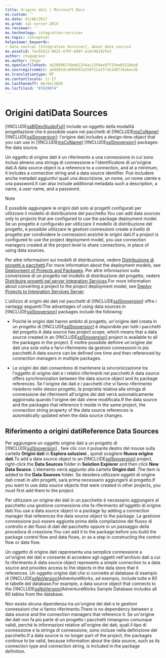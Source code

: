 ```yaml
---
title: Origini dati | Microsoft Docs
ms.custom: ''
ms.date: 03/06/2017
ms.prod: sql-server-2014
ms.reviewer: ''
ms.technology: integration-services
ms.topic: conceptual
helpviewer_keywords:
- data sources [Integration Services], about data sources
ms.assetid: 7ac81612-9822-470f-8d0f-a1dc96142fe3
author: chugugrace
ms.author: chugu
ms.openlocfilehash: a52889627dbe61254ac1359ae97f25ee8521b6e8
ms.sourcegitcommit: ad4d92dce894592a259721a1571b1d8736abacdb
ms.translationtype: MT
ms.contentlocale: it-IT
ms.lasthandoff: 08/04/2020
ms.locfileid: "87629974"
---
```

# <a name="data-sources"></a><span data-ttu-id="0a478-102">Origini dati</span><span class="sxs-lookup"><span data-stu-id="0a478-102">Data Sources</span></span>
  [!INCLUDE[ssBIDevStudioFull](../../includes/ssbidevstudiofull-md.md)] <span data-ttu-id="0a478-103">include un oggetto della modalità progettazione che è possibile usare nei pacchetti di [!INCLUDE[msCoName](../../includes/msconame-md.md)] [!INCLUDE[ssISnoversion](../../includes/ssisnoversion-md.md)]: l'origine dati.</span><span class="sxs-lookup"><span data-stu-id="0a478-103">includes a design-time object that you can use in [!INCLUDE[msCoName](../../includes/msconame-md.md)] [!INCLUDE[ssISnoversion](../../includes/ssisnoversion-md.md)] packages: the data source.</span></span>  
  
 <span data-ttu-id="0a478-104">Un oggetto di origine dati è un riferimento a una connessione in cui sono inclusi almeno una stringa di connessione e l'identificatore di un'origine dati.</span><span class="sxs-lookup"><span data-stu-id="0a478-104">A data source object is a reference to a connection, and at a minimum, it includes a connection string and a data source identifier.</span></span> <span data-ttu-id="0a478-105">Può includere anche metadati aggiuntivi quali una descrizione, un nome, un nome utente e una password.</span><span class="sxs-lookup"><span data-stu-id="0a478-105">It can also include additional metadata such a description, a name, a user name, and a password.</span></span>  
  
> [!NOTE]  
>  <span data-ttu-id="0a478-106">È possibile aggiungere le origini dati solo ai progetti configurati per utilizzare il modello di distribuzione del pacchetto.</span><span class="sxs-lookup"><span data-stu-id="0a478-106">You can add data sources only to projects that are configured to use the package deployment model.</span></span> <span data-ttu-id="0a478-107">Se un progetto è configurato per utilizzare il modello di distribuzione del progetto, è possibile utilizzare le gestioni connessioni create a livello di progetto per condividere le connessioni anziché le origini dati.</span><span class="sxs-lookup"><span data-stu-id="0a478-107">If a project is configured to use the project deployment model, you use connection managers created at the project level to share connections, in place of using data sources.</span></span>  
>   
>  <span data-ttu-id="0a478-108">Per altre informazioni sui modelli di distribuzione, vedere [Distribuzione di progetti e pacchetti](../packages/deploy-integration-services-ssis-projects-and-packages.md).</span><span class="sxs-lookup"><span data-stu-id="0a478-108">For more information about the deployment models, see [Deployment of Projects and Packages](../packages/deploy-integration-services-ssis-projects-and-packages.md).</span></span> <span data-ttu-id="0a478-109">Per altre informazioni sulla conversione di un progetto nel modello di distribuzione del progetto, vedere [Distribuire progetti nel server Integration Services](../deploy-projects-to-integration-services-server.md).</span><span class="sxs-lookup"><span data-stu-id="0a478-109">For more information about converting a project to the project deployment model, see [Deploy Projects to Integration Services Server](../deploy-projects-to-integration-services-server.md).</span></span>  
  
 <span data-ttu-id="0a478-110">L'utilizzo di origini dei dati nei pacchetti di [!INCLUDE[ssISnoversion](../../includes/ssisnoversion-md.md)] offre i vantaggi seguenti:</span><span class="sxs-lookup"><span data-stu-id="0a478-110">The advantages of using data sources in [!INCLUDE[ssISnoversion](../../includes/ssisnoversion-md.md)] packages include the following:</span></span>  
  
-   <span data-ttu-id="0a478-111">Poiché le origini dati hanno ambito di progetto, un'origine dati creata in un progetto di [!INCLUDE[ssISnoversion](../../includes/ssisnoversion-md.md)] è disponibile per tutti i pacchetti del progetto.</span><span class="sxs-lookup"><span data-stu-id="0a478-111">A data source has project scope, which means that a data source created in an [!INCLUDE[ssISnoversion](../../includes/ssisnoversion-md.md)] project is available to all the packages in the project.</span></span> <span data-ttu-id="0a478-112">È inoltre possibile definire un'origine dei dati una sola volta e farvi riferimento da gestioni connessioni in più pacchetti.</span><span class="sxs-lookup"><span data-stu-id="0a478-112">A data source can be defined one time and then referenced by connection managers in multiple packages.</span></span>  
  
-   <span data-ttu-id="0a478-113">Le origini dei dati consentono di mantenere la sincronizzazione tra l'oggetto di origine dati e i relativi riferimenti nei pacchetti.</span><span class="sxs-lookup"><span data-stu-id="0a478-113">A data source offers synchronization between the data source object and its package references.</span></span> <span data-ttu-id="0a478-114">Se l'origine dei dati e i pacchetti che vi fanno riferimento risiedono nello stesso progetto, la proprietà relativa alla stringa di connessione dei riferimenti all'origine dei dati verrà automaticamente aggiornata quando l'origine dei dati viene modificata.</span><span class="sxs-lookup"><span data-stu-id="0a478-114">If the data source and the packages that reference it reside in the same project, the connection string property of the data source references is automatically updated when the data source changes.</span></span>  
  
## <a name="reference-data-sources"></a><span data-ttu-id="0a478-115">Riferimento a origini dati</span><span class="sxs-lookup"><span data-stu-id="0a478-115">Reference Data Sources</span></span>  
 <span data-ttu-id="0a478-116">Per aggiungere un oggetto origine dati a un progetto di [!INCLUDE[ssISnoversion](../../includes/ssisnoversion-md.md)] , fare clic con il pulsante destro del mouse sulla cartella **Origini dati** in **Esplora soluzioni** , quindi scegliere **Nuova origine dati**.</span><span class="sxs-lookup"><span data-stu-id="0a478-116">To add a data source object to an [!INCLUDE[ssISnoversion](../../includes/ssisnoversion-md.md)] project, right-click the **Data Sources** folder in **Solution Explorer** and then click **New Data Source**.</span></span> <span data-ttu-id="0a478-117">L'elemento verrà aggiunto alla cartella **Origini dati** .</span><span class="sxs-lookup"><span data-stu-id="0a478-117">The item is added to the **Data Sources** folder.</span></span> <span data-ttu-id="0a478-118">Se desidera utilizzare oggetti di origine dati creati in altri progetti, sarà prima necessario aggiungerli al progetto.</span><span class="sxs-lookup"><span data-stu-id="0a478-118">If you want to use data source objects that were created in other projects, you must first add them to the project.</span></span>  
  
 <span data-ttu-id="0a478-119">Per utilizzare un origine dei dati in un pacchetto è necessario aggiungere al pacchetto una gestione connessione che fa riferimento all'oggetto di origine dati.</span><span class="sxs-lookup"><span data-stu-id="0a478-119">You use a data source object in a package by adding a connection manager that references the data source object to the package.</span></span> <span data-ttu-id="0a478-120">La gestione connessione può essere aggiunta prima della compilazione del flusso di controllo e dei flussi di dati del pacchetto oppure in un passaggio della procedura di creazione.</span><span class="sxs-lookup"><span data-stu-id="0a478-120">You can add it to the package before you build the package control flow and data flows, or as a step in constructing the control flow or data flow.</span></span>  
  
 <span data-ttu-id="0a478-121">Un oggetto di origine dati rappresenta una semplice connessione a un'origine dei dati e consente di accedere agli oggetti nell'archivio dati a cui fa riferimento.</span><span class="sxs-lookup"><span data-stu-id="0a478-121">A data source object represents a simple connection to a data source and provides access to the objects in the data store that it references.</span></span> <span data-ttu-id="0a478-122">Un oggetto origine dati che si connette al database di esempio di [!INCLUDE[ssNoVersion](../../includes/ssnoversion-md.md)]AdventureWorks, ad esempio, include tutte e 60 le tabelle del database.</span><span class="sxs-lookup"><span data-stu-id="0a478-122">For example, a data source object that connects to the [!INCLUDE[ssNoVersion](../../includes/ssnoversion-md.md)]AdventureWorks Sample Database includes all 60 tables from the database.</span></span>  
  
 <span data-ttu-id="0a478-123">Non esiste alcuna dipendenza tra un'origine dei dati e le gestioni connessioni che vi fanno riferimento.</span><span class="sxs-lookup"><span data-stu-id="0a478-123">There is no dependency between a data source and the connection managers that reference it.</span></span> <span data-ttu-id="0a478-124">Se un'origine dei dati non fa più parte di un progetto i pacchetti rimangono comunque validi, perché le informazioni relative all'origine dei dati, quali il tipo di connessione e la stringa di connessione, sono incluse nella definizione del pacchetto.</span><span class="sxs-lookup"><span data-stu-id="0a478-124">If a data source is no longer part of the project, the packages continue to be valid, because information about the data source, such as its connection type and connection string, is included in the package definition.</span></span>  
  
  
